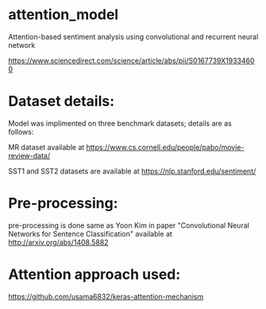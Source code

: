 # attention_model

Attention-based sentiment analysis using convolutional and recurrent neural network

https://www.sciencedirect.com/science/article/abs/pii/S0167739X19334600


# Dataset details:

Model was implimented on three benchmark datasets; details are as follows:

MR dataset available at https://www.cs.cornell.edu/people/pabo/movie-review-data/

SST1 and SST2 datasets are available at https://nlp.stanford.edu/sentiment/

# Pre-processing:

pre-processing is done same as Yoon Kim in paper "Convolutional Neural Networks for Sentence Classification" available at
http://arxiv.org/abs/1408.5882

# Attention approach used:
https://github.com/usama6832/keras-attention-mechanism
